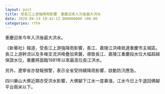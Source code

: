 ```yaml
---
layout: post
title: 受長江上游強降雨影響　重慶迎來入汛後最大洪水
date: 2020-08-19 19:42:13.000000000 +08:00
categories: rthk
---
```


重慶迎來今年入汛後最大洪水。

《新華社》報道，受長江上游強降雨影響，長江、嘉陵江洪峰抵達重慶市主城區。長江上游幹流以及多條支流洪峰疊加來襲，導致長江、嘉陵江重慶段水位大幅超越保證水位，重慶將面臨1981年以來最高位長江洪水。

另外，遼寧省亦發報預警，表示全省受持續降雨影響，啟動防汛應急。

四川樂山大佛近期亦受洪水影響，大佛腳下江水一度暴漲，江水今日上午退回佛腳平台兩米以下。
